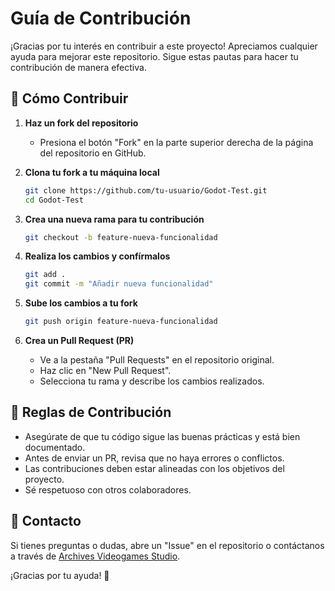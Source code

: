 # Guía de Contribución

¡Gracias por tu interés en contribuir a este proyecto! Apreciamos cualquier ayuda para mejorar este repositorio. Sigue estas pautas para hacer tu contribución de manera efectiva.

## 📌 Cómo Contribuir

1. **Haz un fork del repositorio**  
   - Presiona el botón "Fork" en la parte superior derecha de la página del repositorio en GitHub.

2. **Clona tu fork a tu máquina local**  
   ```sh
   git clone https://github.com/tu-usuario/Godot-Test.git
   cd Godot-Test
   ```

3. **Crea una nueva rama para tu contribución**  
   ```sh
   git checkout -b feature-nueva-funcionalidad
   ```

4. **Realiza los cambios y confírmalos**  
   ```sh
   git add .
   git commit -m "Añadir nueva funcionalidad"
   ```

5. **Sube los cambios a tu fork**  
   ```sh
   git push origin feature-nueva-funcionalidad
   ```

6. **Crea un Pull Request (PR)**  
   - Ve a la pestaña "Pull Requests" en el repositorio original.  
   - Haz clic en "New Pull Request".  
   - Selecciona tu rama y describe los cambios realizados.

## 📜 Reglas de Contribución

- Asegúrate de que tu código sigue las buenas prácticas y está bien documentado.
- Antes de enviar un PR, revisa que no haya errores o conflictos.
- Las contribuciones deben estar alineadas con los objetivos del proyecto.
- Sé respetuoso con otros colaboradores.

## 💬 Contacto

Si tienes preguntas o dudas, abre un "Issue" en el repositorio o contáctanos a través de [Archives Videogames Studio](https://github.com/Archives-Videogames-Studio).

¡Gracias por tu ayuda! 🚀
